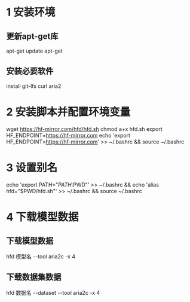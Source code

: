 # 1 安装环境
## 更新apt-get库
apt-get update apt-get 
## 安装必要软件
install git-lfs curl aria2
# 2 安装脚本并配置环境变量
wget https://hf-mirror.com/hfd/hfd.sh
chmod a+x hfd.sh 
export HF_ENDPOINT=https://hf-mirror.com
echo 'export HF_ENDPOINT=https://hf-mirror.com' >> ~/.bashrc && source ~/.bashrc
# 3 设置别名
echo 'export PATH="$PATH:$PWD"' >> ~/.bashrc && echo 'alias hfd="$PWD/hfd.sh"' >> ~/.bashrc && source ~/.bashrc
# 4 下载模型数据
## 下载模型数据
hfd 模型名 --tool aria2c -x 4 
## 下载数据集数据
hfd 数据名 --dataset --tool aria2c -x 4